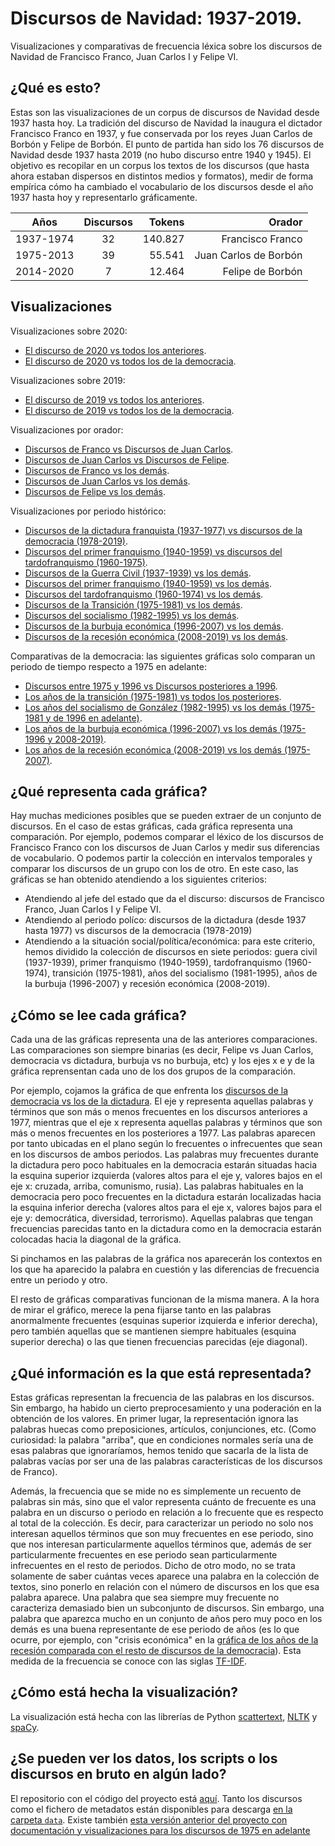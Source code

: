 # Discursos de Navidad: 1937-2019. 
Visualizaciones y comparativas de frecuencia léxica sobre los discursos de Navidad de Francisco Franco, Juan Carlos I y Felipe VI.
 
## ¿Qué es esto?
Estas son las visualizaciones de un corpus de discursos de Navidad desde 1937 hasta hoy. La tradición del discurso de Navidad la inaugura el dictador Francisco Franco en 1937, y fue conservada por los reyes Juan Carlos de Borbón y Felipe de Borbón. El punto de partida han sido los 76 discursos de Navidad desde 1937 hasta 2019 (no hubo discurso entre 1940 y 1945). El objetivo es recopilar en un corpus los textos de los discursos (que hasta ahora estaban dispersos en distintos medios y formatos), medir de forma empírica cómo ha cambiado el vocabulario de los discursos desde el año 1937 hasta hoy y representarlo gráficamente. 

| Años          | Discursos | Tokens  |  Orador               |
| ------------- |:---------:| -------:| ---------------------:|
| 1937-1974     | 32        | 140.827 | Francisco Franco      | 
| 1975-2013     | 39        |  55.541 | Juan Carlos de Borbón |
| 2014-2020     | 7         |  12.464 | Felipe de Borbón      |

## Visualizaciones
Visualizaciones sobre 2020:
- [El discurso de 2020 vs todos los anteriores](https://lirondos.github.io/discursos-de-navidad/viz/2020.html).
- [El discurso de 2020 vs todos los de la democracia](https://lirondos.github.io/discursos-de-navidad/viz/democraciavs2019.html).

Visualizaciones sobre 2019:
- [El discurso de 2019 vs todos los anteriores](https://lirondos.github.io/discursos-de-navidad/viz/2019.html).
- [El discurso de 2019 vs todos los de la democracia](https://lirondos.github.io/discursos-de-navidad/viz/democraciavs2019.html).


Visualizaciones por orador:
- [Discursos de Franco vs Discursos de Juan Carlos](https://lirondos.github.io/discursos-de-navidad/viz/francovsjuancarlos.html).
- [Discursos de Juan Carlos vs Discursos de Felipe](https://lirondos.github.io/discursos-de-navidad/viz/juancarlos_felipe.html).
- [Discursos de Franco vs los demás](https://lirondos.github.io/discursos-de-navidad/viz/franco.html).
- [Discursos de Juan Carlos vs los demás](https://lirondos.github.io/discursos-de-navidad/viz/juan_carlos.html).
- [Discursos de Felipe vs los demás](https://lirondos.github.io/discursos-de-navidad/viz/felipe.html).


Visualizaciones por periodo histórico:
- [Discursos de la dictadura franquista (1937-1977) vs discursos de la democracia (1978-2019)](https://lirondos.github.io/discursos-de-navidad/viz/dictadura.html).
- [Discursos del primer franquismo (1940-1959) vs discursos del tardofranquismo  (1960-1975)](https://lirondos.github.io/discursos-de-navidad/viz/primervstardofranquismo.html).
- [Discursos de la Guerra Civil (1937-1939) vs los demás](https://lirondos.github.io/discursos-de-navidad/viz/guerra.html).
- [Discursos del primer franquismo (1940-1959) vs los demás](https://lirondos.github.io/discursos-de-navidad/viz/primerfranquismo.html).
- [Discursos del tardofranquismo (1960-1974) vs los demás](https://lirondos.github.io/discursos-de-navidad/viz/tardofranquismo.html).
- [Discursos de la Transición (1975-1981) vs los demás](https://lirondos.github.io/discursos-de-navidad/viz/transicion.html).
- [Discursos del socialismo (1982-1995) vs los demás](https://lirondos.github.io/discursos-de-navidad/viz/socialismo.html).
- [Discursos de la burbuja económica (1996-2007) vs los demás](https://lirondos.github.io/discursos-de-navidad/viz/burbuja.html).
- [Discursos de la recesión económica (2008-2019) vs los demás](https://lirondos.github.io/discursos-de-navidad/viz/recesion.html).

Comparativas de la democracia: las siguientes gráficas solo comparan un periodo de tiempo respecto a 1975 en adelante: 
- [Discursos entre 1975 y 1996 vs Discursos posteriores a 1996](https://lirondos.github.io/orgulloysatisfaccion/tfidf/1975_1995.html).
- [Los años de la transición (1975-1981) vs todos los posteriores](https://lirondos.github.io/orgulloysatisfaccion/tfidf/transicion.html).
- [Los años del socialismo de González (1982-1995) vs los demás (1975-1981 y de 1996 en adelante)](https://lirondos.github.io/orgulloysatisfaccion/tfidf/socialismo.html).
- [Los años de la burbuja económica (1996-2007) vs los demás (1975-1996 y 2008-2019)](https://lirondos.github.io/orgulloysatisfaccion/tfidf/burbuja.html).
- [Los años de la recesión económica (2008-2019) vs los demás (1975-2007)](https://lirondos.github.io/orgulloysatisfaccion/tfidf/recesion.html).

   
## ¿Qué representa cada gráfica?
Hay muchas mediciones posibles que se pueden extraer de un conjunto de  discursos. En el caso de estas gráficas, cada gráfica representa una comparación. Por ejemplo, podemos comparar el léxico de los discursos de Francisco Franco con los discursos de Juan Carlos y medir sus diferencias de vocabulario. O podemos partir la colección en intervalos temporales y comparar los discursos de un grupo con los de otro. En este caso, las gráficas se han obtenido atendiendo a los siguientes criterios: 
* Atendiendo al jefe del estado que da el discurso: discursos de Francisco Franco, Juan Carlos I y Felipe VI. 
* Atendiendo al periodo políco: discursos de la dictadura (desde 1937 hasta 1977) vs discursos de la democracia (1978-2019)
* Atendiendo a la situación social/política/económica: para este criterio, hemos dividido la colección de discursos en siete periodos: guera civil (1937-1939), primer franquismo (1940-1959), tardofranquismo (1960-1974), transición (1975-1981), años del socialismo (1981-1995), años de la burbuja (1996-2007) y recesión económica (2008-2019). 

## ¿Cómo se lee cada gráfica?
Cada una de las gráficas representa una de las anteriores comparaciones. Las comparaciones son siempre binarias (es decir, Felipe vs Juan Carlos, democracia vs dictadura, burbuja vs no burbuja, etc) y los ejes x e y de la gráfica reprensentan cada uno de los dos grupos de la comparación. 

Por ejemplo, cojamos la gráfica de que enfrenta los [discursos de la democracia vs los de la dictadura](https://lirondos.github.io/discursos-de-navidad/viz/dictadura.html). El eje y representa aquellas palabras y términos que son más o menos frecuentes en los discursos anteriores a 1977, mientras que el eje x representa aquellas palabras y términos que son más o menos frecuentes en los posteriores a 1977. Las palabras aparecen por tanto ubicadas en el plano según lo frecuentes o infrecuentes que sean en los discursos de ambos periodos. Las palabras muy frecuentes durante la dictadura pero poco habituales en la democracia estarán situadas hacia la esquina superior izquierda (valores altos para el eje y, valores bajos en el eje x: cruzada, arriba, comunismo, rusia). Las palabras habituales en la democracia pero poco frecuentes en la dictadura estarán localizadas hacia la esquina inferior derecha (valores altos para el eje x, valores bajos para el eje y: democrática, diversidad, terrorismo). Aquellas palabras que tengan frecuencias parecidas tanto en la dictadura como en la democracia estarán colocadas hacia la diagonal de la gráfica. 

Si pinchamos en las palabras de la gráfica nos aparecerán los contextos en los que ha aparecido la palabra en cuestión y las diferencias de frecuencia entre un periodo y otro. 

El resto de gráficas comparativas funcionan de la misma manera. A la hora de mirar el gráfico, merece la pena fijarse tanto en las palabras anormalmente frecuentes (esquinas superior izquierda e inferior derecha), pero también aquellas que se mantienen siempre habituales (esquina superior derecha) o las que tienen frecuencias parecidas (eje diagonal).

## ¿Qué información es la que está representada?
Estas gráficas representan la frecuencia de las palabras en los discursos. Sin embargo, ha habido un cierto preprocesamiento y una poderación en la obtención de los valores. En primer lugar, la representación ignora las palabras huecas como preposiciones, artículos, conjunciones, etc. (Como curiosidad: la palabra "arriba", que en condiciones normales sería una de esas palabras que ignoraríamos, hemos tenido que sacarla de la lista de palabras vacías por ser una de las palabras características de los discursos de Franco).

Además, la frecuencia que se mide no es simplemente un recuento de palabras sin más, sino que el valor representa cuánto de frecuente es una palabra en un discurso o periodo en relación a lo frecuente que es respecto al total de la colección. Es decir, para caracterizar un periodo no solo nos interesan aquellos términos que son muy frecuentes en ese periodo, sino que nos interesan particularmente aquellos términos que, además de ser particularmente frecuentes en ese periodo sean particularmente infrecuentes en el resto de periodos. Dicho de otro modo, no se trata solamente de saber cuántas veces aparece una palabra en la colección de textos, sino ponerlo en relación con el número de discursos en los que esa palabra aparece. Una palabra que sea siempre muy frecuente no caracteriza demasiado bien un subconjunto de discursos. Sin embargo, una palabra que aparezca mucho en un conjunto de años pero muy poco en los demás es una buena representante de ese periodo de años (es lo que ocurre, por ejemplo, con "crisis económica" en la [gráfica de los años de la recesión comparada con el resto de discursos de la democracia](https://lirondos.github.io/orgulloysatisfaccion/tfidf/recesion.html)). Esta medida de la frecuencia se conoce con las siglas [TF-IDF](https://es.wikipedia.org/wiki/Tf-idf).


## ¿Cómo está hecha la visualización?
La visualización está hecha con las librerías de Python [scattertext](https://github.com/JasonKessler/scattertext), [NLTK](https://www.nltk.org) y [spaCy](https://spacy.io/). 

## ¿Se pueden ver los datos, los scripts o los discursos en bruto en algún lado?
El repositorio con el código del proyecto está [aquí](https://github.com/lirondos/discursos-de-navidad). Tanto los discursos como el fichero de metadatos están disponibles para descarga [en la carpeta `data`](https://github.com/lirondos/discursos-de-navidad/tree/master/data). Existe también [esta versión anterior del proyecto con documentación y visualizaciones para los discursos de 1975 en adelante](https://github.com/lirondos/orgulloysatisfaccion)





